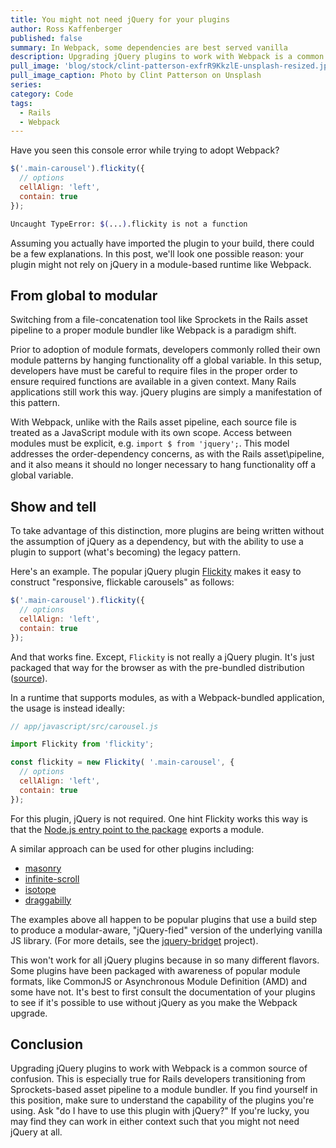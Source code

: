 ```yaml
---
title: You might not need jQuery for your plugins
author: Ross Kaffenberger
published: false
summary: In Webpack, some dependencies are best served vanilla
description: Upgrading jQuery plugins to work with Webpack is a common source of confusion. This is especially true for Rails developers transitioning from Sprockets-based asset pipeline to a module bundler. If you find yourself in this position, make sure to understand the capability of the plugins you're using. If you're lucky, you may find they can work in either context such that you might not need jQuery at all.
pull_image: 'blog/stock/clint-patterson-exfrR9KkzlE-unsplash-resized.jpg'
pull_image_caption: Photo by Clint Patterson on Unsplash
series:
category: Code
tags:
  - Rails
  - Webpack
---
```


Have you seen this console error while trying to adopt Webpack?

```javascript
$('.main-carousel').flickity({
  // options
  cellAlign: 'left',
  contain: true
});
```
```sh
Uncaught TypeError: $(...).flickity is not a function
```

Assuming you actually have imported the plugin to your build, there could be a few explanations. In this post, we'll look one possible reason: your plugin might not rely on jQuery in a module-based runtime like Webpack.

## From global to modular

Switching from a file-concatenation tool like Sprockets in the Rails asset pipeline to a proper module bundler like Webpack is a paradigm shift.

Prior to adoption of module formats, developers commonly rolled their own module patterns by hanging functionality off a global variable. In this setup, developers have must be careful to require files in the proper order to ensure required functions are available in a given context. Many Rails applications still work this way. jQuery plugins are simply a manifestation of this pattern.

With Webpack, unlike with the Rails asset pipeline, each source file is treated as a JavaScript module with its own scope. Access between modules must be explicit, e.g. `import $ from 'jquery';`. This model addresses the order-dependency concerns, as with the Rails asset\pipeline, and it also means it should no longer necessary to hang functionality off a global variable.


## Show and tell

To take advantage of this distinction, more plugins are being written without the assumption of jQuery as a dependency, but with the ability to use a plugin to support (what's becoming) the legacy pattern.

Here's an example. The popular jQuery plugin [Flickity](https://flickity.metafizzy.co/) makes it easy to construct "responsive, flickable carousels" as follows:

```javascript
$('.main-carousel').flickity({
  // options
  cellAlign: 'left',
  contain: true
});
```

And that works fine. Except, `Flickity` is not really a jQuery plugin. It's just packaged that way for the browser as with the pre-bundled distribution ([source](https://unpkg.com/flickity@2.2.1/dist/flickity.pkgd.js)).

In a runtime that supports modules, as with a Webpack-bundled application, the usage is instead ideally:

```javascript
// app/javascript/src/carousel.js

import Flickity from 'flickity';

const flickity = new Flickity( '.main-carousel', {
  // options
  cellAlign: 'left',
  contain: true
});
```

For this plugin, jQuery is not required. One hint Flickity works this way is that the [Node.js entry point to the package](https://github.com/metafizzy/flickity/blob/master/js/index.js) exports a module.

A similar approach can be used for other plugins including:

* [masonry](https://github.com/desandro/masonry)
* [infinite-scroll](https://github.com/metafizzy/infinite-scroll)
* [isotope](https://github.com/metafizzy/isotope)
* [draggabilly](https://github.com/desandro/draggabilly)

The examples above all happen to be popular plugins that use a build step to produce a modular-aware, "jQuery-fied" version of the underlying vanilla JS library. (For more details, see the [jquery-bridget](https://github.com/desandro/jquery-bridget) project).

This won't work for all jQuery plugins because in so many different flavors. Some plugins have been packaged with awareness of popular module formats, like CommonJS or Asynchronous Module Definition (AMD) and some have not. It's best to first consult the documentation of your plugins to see if it's possible to use without jQuery as you make the Webpack upgrade.

## Conclusion

Upgrading jQuery plugins to work with Webpack is a common source of confusion. This is especially true for Rails developers transitioning from Sprockets-based asset pipeline to a module bundler. If you find yourself in this position, make sure to understand the capability of the plugins you're using. Ask "do I have to use this plugin with jQuery?" If you're lucky, you may find they can work in either context such that you might not need jQuery at all.
